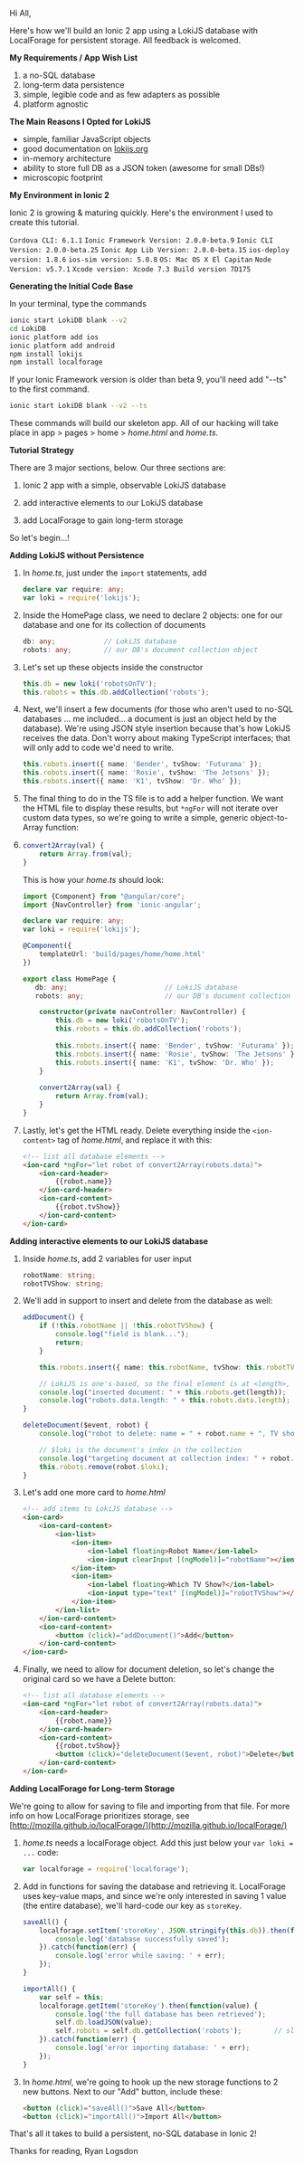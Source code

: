 Hi All,

Here's how we'll build an Ionic 2 app using a LokiJS database with LocalForage for persistent storage.  All feedback is welcomed.

**My Requirements / App Wish List**

1. a no-SQL database
2. long-term data persistence
3. simple, legible code and as few adapters as possible
4. platform agnostic

**The Main Reasons I Opted for LokiJS**

* simple, familiar JavaScript objects
* good documentation on [lokijs.org](http://lokijs.org)
* in-memory architecture
* ability to store full DB as a JSON token (awesome for small DBs!)
* microscopic footprint

**My Environment in Ionic 2** 

Ionic 2 is growing & maturing quickly.  Here's the environment I used to create this tutorial.

`Cordova CLI: 6.1.1`
`Ionic Framework Version: 2.0.0-beta.9`
`Ionic CLI Version: 2.0.0-beta.25`
`Ionic App Lib Version: 2.0.0-beta.15`
`ios-deploy version: 1.8.6`
`ios-sim version: 5.0.8` 
`OS: Mac OS X El Capitan`
`Node Version: v5.7.1`
`Xcode version: Xcode 7.3 Build version 7D175`

**Generating the Initial Code Base**

In your terminal, type the commands


```bash
ionic start LokiDB blank --v2
cd LokiDB
ionic platform add ios
ionic platform add android
npm install lokijs
npm install localforage
```

If your Ionic Framework version is older than beta 9, you'll need add "--ts" to the first command.

```bash
ionic start LokiDB blank --v2 --ts
```

These commands will build our skeleton app.  All of our hacking will take place in app > pages > home > _home.html_ and _home.ts_.

**Tutorial Strategy**

There are 3 major sections, below. Our three sections are:

1. Ionic 2 app with a simple, observable LokiJS database

2. add interactive elements to our LokiJS database

3. add LocalForage to gain long-term storage

So let's begin...!

**Adding LokiJS without Persistence**

1. In _home.ts_, just under the `import` statements, add

    ```ts
    declare var require: any;
    var loki = require('lokijs');
    ```
	
2. Inside the HomePage class, we need to declare 2 objects: one for our database and one for its collection of documents

    ```ts
	db: any;            // LokiJS database
    robots: any;        // our DB's document collection object
    ```

3. Let's set up these objects inside the constructor

    ```ts
	this.db = new loki('robotsOnTV');
    this.robots = this.db.addCollection('robots');
    ```

4. Next, we'll insert a few documents (for those who aren't used to no-SQL databases ... me included... a document is just an object held by the database).  We're using JSON style insertion because that's how LokiJS receives the data.  Don't worry about making TypeScript interfaces; that will only add to code we'd need to write.

    ```ts
	this.robots.insert({ name: 'Bender', tvShow: 'Futurama' });
    this.robots.insert({ name: 'Rosie', tvShow: 'The Jetsons' });
    this.robots.insert({ name: 'K1', tvShow: 'Dr. Who' });
    ```
    
5. The final thing to do in the TS file is to add a helper function.  We want the HTML file to display these results, but `*ngFor` will not iterate over custom data types, so we're going to write a simple, generic object-to-Array function:
6. 
    ```ts
	convert2Array(val) {
        return Array.from(val);
    }
    ```

    This is how your _home.ts_ should look: 

    ```ts
    import {Component} from "@angular/core";
    import {NavController} from 'ionic-angular';
    
    declare var require: any;
    var loki = require('lokijs');
    
    @Component({
        templateUrl: 'build/pages/home/home.html'
    })
    
    export class HomePage {
       db: any;                        // LokiJS database
       robots: any;                    // our DB's document collection object
    
        constructor(private navController: NavController) {
            this.db = new loki('robotsOnTV');
            this.robots = this.db.addCollection('robots');
            
            this.robots.insert({ name: 'Bender', tvShow: 'Futurama' });
            this.robots.insert({ name: 'Rosie', tvShow: 'The Jetsons' });
            this.robots.insert({ name: 'K1', tvShow: 'Dr. Who' });
        }
        
        convert2Array(val) {
            return Array.from(val);
        }
    }
	```

6. Lastly, let's get the HTML ready.  Delete everything inside the `<ion-content>` tag of _home.html_, and replace it with this:

    ```html
	<!-- list all database elements -->
    <ion-card *ngFor="let robot of convert2Array(robots.data)">
        <ion-card-header>
            {{robot.name}}
        </ion-card-header>
        <ion-card-content>
            {{robot.tvShow}}
        </ion-card-content>
    </ion-card>
    ```


**Adding interactive elements to our LokiJS database**

1. Inside _home.ts_, add 2 variables for user input

    ```ts
    robotName: string;
    robotTVShow: string;
    ```
2. We'll add in support to insert and delete from the database as well:

    ```ts
    addDocument() {
        if (!this.robotName || !this.robotTVShow) {
            console.log("field is blank...");
            return;
        }

        this.robots.insert({ name: this.robotName, tvShow: this.robotTVShow });

        // LokiJS is one's-based, so the final element is at <length>, not <length - 1>
        console.log("inserted document: " + this.robots.get(length));
        console.log("robots.data.length: " + this.robots.data.length);
    }

    deleteDocument($event, robot) {
        console.log("robot to delete: name = " + robot.name + ", TV show = ", robot.tvShow);

        // $loki is the document's index in the collection
        console.log("targeting document at collection index: " + robot.$loki);
        this.robots.remove(robot.$loki);
    }
    ```

3. Let's add one more card to _home.html_
    
    ```html
    <!-- add items to LokiJS database -->
    <ion-card>
        <ion-card-content>
            <ion-list>
                <ion-item>
                    <ion-label floating>Robot Name</ion-label>
                    <ion-input clearInput [(ngModel)]="robotName"></ion-input>
                </ion-item>
                <ion-item>
                    <ion-label floating>Which TV Show?</ion-label>
                    <ion-input type="text" [(ngModel)]="robotTVShow"></ion-input>
                </ion-item>
            </ion-list>
        </ion-card-content>
        <ion-card-content>
            <button (click)="addDocument()">Add</button>
        </ion-card-content>
    </ion-card>
    ```

4. Finally, we need to allow for document deletion, so let's change the original card so we have a Delete button:

    ```html
    <!-- list all database elements -->
    <ion-card *ngFor="let robot of convert2Array(robots.data)">
        <ion-card-header>
            {{robot.name}}
        </ion-card-header>
        <ion-card-content>
            {{robot.tvShow}}
            <button (click)="deleteDocument($event, robot)">Delete</button>
        </ion-card-content>
    </ion-card>
    ```

**Adding LocalForage for Long-term Storage**

We're going to allow for saving to file and importing from that file.  For more info on how LocalForage prioritizes storage, see [http://mozilla.github.io/localForage/](http://mozilla.github.io/localForage/)

1. _home.ts_ needs a localForage object. Add this just below your `var loki = ...` code:
    ```ts
    var localforage = require('localforage');
	```

2. Add in functions for saving the database and retrieving it.  LocalForage uses key-value maps, and since we're only interested in saving 1 value (the entire database), we'll hard-code our key as `storeKey`.

    ```ts
    saveAll() {
        localforage.setItem('storeKey', JSON.stringify(this.db)).then(function (value) {
            console.log('database successfully saved');
        }).catch(function(err) {
            console.log('error while saving: ' + err);
        });
    }
    
    importAll() {
        var self = this;
        localforage.getItem('storeKey').then(function(value) {
            console.log('the full database has been retrieved');
            self.db.loadJSON(value);
            self.robots = self.db.getCollection('robots');        // slight hack! we're manually reconnecting the collection variable
        }).catch(function(err) {
            console.log('error importing database: ' + err);
        });
    }
    ```

3. In _home.html_, we're going to hook up the new storage functions to 2 new buttons. Next to our "Add" button, include these:
    ```html
    <button (click)="saveAll()">Save All</button>
    <button (click)="importAll()">Import All</button>
    ```

That's all it takes to build a persistent, no-SQL database in Ionic 2!

Thanks for reading,
Ryan Logsdon